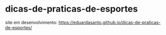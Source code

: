 # dicas-de-praticas-de-esportes

site em desenvolvimento: https://eduardasanto.github.io/dicas-de-praticas-de-esportes/
